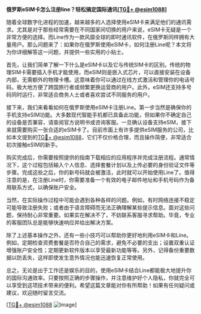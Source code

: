**俄罗斯eSIM卡怎么注册line？轻松搞定国际通讯[[TG💪+ @esim1088](https://t.me/s/esim1088)]**

随着全球数字化进程的加速，越来越多的人选择使用eSIM卡来满足他们的通讯需求。尤其是对于那些经常需要在不同国家间切换的用户来说，eSIM卡无疑是一个非常方便的选择。而Line作为一款风靡全球的即时通讯软件，在俄罗斯同样拥有大量用户。那么问题来了：如果你在俄罗斯使用eSIM卡，如何注册Line呢？本文将为你详细解答这一问题，并提供一些实用的小贴士。

首先，让我们简单了解一下什么是eSIM卡以及它与传统SIM卡的区别。传统的物理SIM卡需要插入手机才能使用，而eSIM则是嵌入式芯片，可以直接安装在设备内部，无需额外的物理卡槽。这意味着你可以通过在线方式激活和管理你的电话号码，极大地方便了跨国旅行者或频繁更换运营商的用户。此外，eSIM还支持多号码同时运行，非常适合商务人士或者喜欢尝试不同服务的用户。

接下来，我们来看看如何在俄罗斯使用eSIM卡注册Line。第一步当然是确保你的手机支持eSIM功能。大多数现代智能手机都已具备此功能，但如果你不确定自己的设备是否兼容，请查阅官方说明书或咨询客服。一旦确认设备支持eSIM，接下来就需要购买一张合适的eSIM卡了。目前市面上有许多提供eSIM服务的公司，比如本文提到的[TG💪+ @esim1088](https://t.me/s/esim1088)，它们不仅价格合理，而且操作简便，非常适合初次接触eSIM的新手。

购买完成后，你需要按照提供的指南下载相应的应用程序并完成注册流程。通常情况下，这个过程包括输入个人信息、选择套餐计划以及上传必要的身份验证文件等步骤。完成这些之后，你的新号码就会被激活，此时就可以开始使用Line了。值得注意的是，在注册Line时，你需要准备一个有效的电子邮件地址和手机号码作为备用联系方式，以确保账户安全。

当然，在实际操作过程中可能会遇到各种各样的问题。例如，有时网络连接不稳定可能导致注册失败；或者由于语言障碍而无法正确理解某些提示信息。面对这些问题，保持耐心非常重要。如果实在解决不了，不妨联系客服寻求帮助。毕竟，专业的客服团队总是能够快速响应并给出解决方案。

除了上述基本操作之外，还有一些小技巧可以帮助你更好地利用eSIM卡和Line。例如，定期检查资费套餐是否符合自己的需求，避免不必要的支出；设置双重认证增强账户安全性；定期更新软件版本以享受最新功能等等。另外，记得备份重要数据以防丢失，这样即使发生意外情况也能迅速恢复正常使用。

总之，无论是出于工作还是娱乐的目的，使用eSIM卡结合Line都能极大地提升你的国际沟通效率。只要按照正确的步骤操作，并注意维护好个人隐私，你就完全可以享受到这项技术带来的便利。希望这篇文章能对你有所帮助！如果有任何疑问或建议，欢迎随时留言交流。

[[TG💪+ @esim1088](https://t.me/s/esim1088) ![Image](https://i.postimg.cc/4NQfJmqS/Snipaste-2025-05-13-00-14-12.png)]